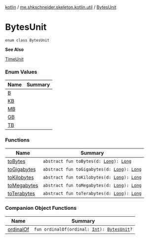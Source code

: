 [kotlin](../../index.md) / [me.shkschneider.skeleton.kotlin.util](../index.md) / [BytesUnit](./index.md)

# BytesUnit

`enum class BytesUnit`

**See Also**

[TimeUnit](https://docs.oracle.com/javase/6/docs/api/java/util/concurrent/TimeUnit.html)

### Enum Values

| Name | Summary |
|---|---|
| [B](-b/index.md) |  |
| [KB](-k-b/index.md) |  |
| [MB](-m-b/index.md) |  |
| [GB](-g-b/index.md) |  |
| [TB](-t-b/index.md) |  |

### Functions

| Name | Summary |
|---|---|
| [toBytes](to-bytes.md) | `abstract fun toBytes(d: `[`Long`](https://kotlinlang.org/api/latest/jvm/stdlib/kotlin/-long/index.html)`): `[`Long`](https://kotlinlang.org/api/latest/jvm/stdlib/kotlin/-long/index.html) |
| [toGigabytes](to-gigabytes.md) | `abstract fun toGigabytes(d: `[`Long`](https://kotlinlang.org/api/latest/jvm/stdlib/kotlin/-long/index.html)`): `[`Long`](https://kotlinlang.org/api/latest/jvm/stdlib/kotlin/-long/index.html) |
| [toKilobytes](to-kilobytes.md) | `abstract fun toKilobytes(d: `[`Long`](https://kotlinlang.org/api/latest/jvm/stdlib/kotlin/-long/index.html)`): `[`Long`](https://kotlinlang.org/api/latest/jvm/stdlib/kotlin/-long/index.html) |
| [toMegabytes](to-megabytes.md) | `abstract fun toMegabytes(d: `[`Long`](https://kotlinlang.org/api/latest/jvm/stdlib/kotlin/-long/index.html)`): `[`Long`](https://kotlinlang.org/api/latest/jvm/stdlib/kotlin/-long/index.html) |
| [toTerabytes](to-terabytes.md) | `abstract fun toTerabytes(d: `[`Long`](https://kotlinlang.org/api/latest/jvm/stdlib/kotlin/-long/index.html)`): `[`Long`](https://kotlinlang.org/api/latest/jvm/stdlib/kotlin/-long/index.html) |

### Companion Object Functions

| Name | Summary |
|---|---|
| [ordinalOf](ordinal-of.md) | `fun ordinalOf(ordinal: `[`Int`](https://kotlinlang.org/api/latest/jvm/stdlib/kotlin/-int/index.html)`): `[`BytesUnit`](./index.md)`?` |
